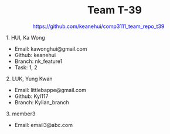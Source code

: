<h1 style="width:100%; padding-left:44%;">
	Team T-39
</h1>

<p style="width:100%; text-align:center; color:blue;">https://github.com/keanehui/comp3111_team_repo_t39</p>

<p>1. HUI, Ka Wong</p>
<ul>
	<li>Email: kawonghui@gmail.com</li>
	<li>Github: keanehui</li>
	<li>Branch: nk_feature1</li>
	<li>Task: 1, 2</li>
</ul>

<p>2. LUK, Yung Kwan</p>
<ul>
	<li>Email: littlebappe@gmail.com</li>
	<li>Github: Kyl117</li>
	<li>Branch: Kylian_branch</li>
</ul>

<p>3. member3</p>
<ul>
	<li>Email: email3@abc.com</li>
</ul>
